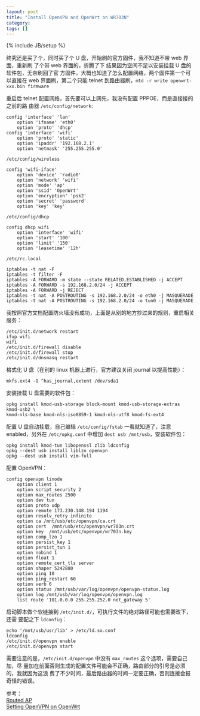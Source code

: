 ```yaml
---
layout: post
title: "Install OpenVPN and OpenWrt on WR703N"
category: 
tags: []
---
```

{% include JB/setup %}

终究还是买了个，同时买了个 U 盘，开始刷的官方固件，我不知道不带 web 界面，重新刷
了个带 web 界面的，折腾了下 结果因为空间不足以安装挂载 U 盘的软件包，无奈刷回了官
方固件，大概也知道了怎么配置网络，两个固件第一个可以直接在 web 界面刷，第二个只能
telnet 到路由器刷，`mtd -r write openwrt-xxx.bin firmware`

重启后 telnet 配置网络，首先要可以上网先，我没有配置 PPPOE，而是直接接的之前的路
由器 `/etc/config/network`:

    config 'interface' 'lan'
        option 'ifname' 'eth0'
        option 'proto' 'dhcp'
    config 'interface' 'wifi'
        option 'proto' 'static'
        option 'ipaddr' '192.168.2.1'
        option 'netmask' '255.255.255.0'

`/etc/config/wireless`

    config 'wifi-iface'
        option 'device' 'radio0'
        option 'network' 'wifi'
        option 'mode' 'ap'
        option 'ssid' 'OpenWrt'
        option 'encryption' 'psk2'
        option 'secret' 'password'
        option 'key' 'key'

`/etc/config/dhcp`

    config dhcp wifi
        option 'interface' 'wifi'
        option 'start' '100'
        option 'limit' '150'
        option 'leasetime' '12h'

`/etc/rc.local`

    iptables -t nat -F
    iptables -t filter -F
    iptables -A FORWARD -m state --state RELATED,ESTABLISHED -j ACCEPT
    iptables -A FORWARD -s 192.168.2.0/24 -j ACCEPT
    iptables -A FORWARD -j REJECT
    iptables -t nat -A POSTROUTING -s 192.168.2.0/24 -o eth0 -j MASQUERADE
    iptables -t nat -A POSTROUTING -s 192.168.2.0/24 -o tun0 -j MASQUERADE

我按照官方文档配置防火墙没有成功，上面是从别的地方抄过来的规则，重启相关服务：

    /etc/init.d/network restart
    ifup wifi
    wifi
    /etc/init.d/firewall disable
    /etc/init.d/firewall stop
    /etc/init.d/dnsmasq restart

格式化 U 盘（在别的 linux 机器上进行，官方建议关闭 journal 以提高性能）：

    mkfs.ext4 -O ^has_journal,extent /dev/sda1

安装挂载 U 盘需要的软件包：

    opkg install kmod-usb-storage block-mount kmod-usb-storage-extras kmod-usb2 \ 
    kmod-nls-base kmod-nls-iso8859-1 kmod-nls-utf8 kmod-fs-ext4

配置 U 盘自动挂载，自己编辑 `/etc/config/fstab` 一看就知道了，注意 enabled，另外在 
`/etc/opkg.conf` 中增加 `dest usb /mnt/usb`，安装软件包：

    opkg install kmod-tun libopenssl zlib ldconfig
    opkg --dest usb install liblzo openvpn
    opkg --dest usb install vim-full

配置 OpenVPN：

    config openvpn linode
        option client 1
        option script_security 2
        option max_routes 2500
        option dev tun
        option proto udp
        option remote 173.230.148.194 1194 
        option resolv_retry infinite
        option ca /mnt/usb/etc/openvpn/ca.crt
        option cert  /mnt/usb/etc/openvpn/wr703n.crt
        option key  /mnt/usb/etc/openvpn/wr703n.key
        option comp_lzo 1
        option persist_key 1
        option persist_tun 1
        option nobind 1
        option float 1
        option remote_cert_tls server
        option shaper 5242880
        option ping 10
        option ping_restart 60
        option verb 6
        option status /mnt/usb/var/log/openvpn/openvpn-status.log
        option log /mnt/usb/var/log/openvpn/openvpn.log
        list route '101.0.0.0 255.255.252.0 net_gateway 5'

启动脚本做个软链接到 `/etc/init.d/`，可执行文件的绝对路径可能也需要改下，还需
要配之下 `ldconfig`：

    echo '/mnt/usb/usr/lib' > /etc/ld.so.conf
    ldconfig
    /etc/init.d/openvpn enable
    /etc/init.d/openvpn start

需要注意的是，`/etc/init.d/openvpn` 中没有 `max_routes` 这个选项，需要自己加，尽
量加在前面否则生成的配置文件可能会不正确，路由部分的引号是必须的，我就因为这浪
费了不少时间，最后路由器的时间一定要正确，否则连接会报奇怪的错误。

参考：  
[Routed AP](http://wiki.openwrt.org/doc/recipes/routedap)   
[Setting OpenVPN on OpenWrt](http://lgallardo.com/en/2011/09/08/configurar-openvpn-en-openwrt/)
